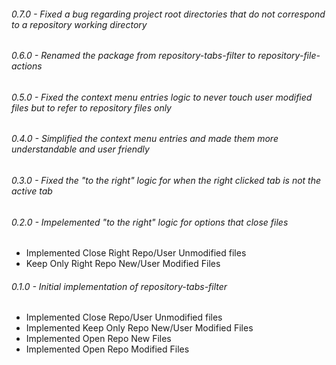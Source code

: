 ###### 0.7.0 - Fixed a bug regarding project root directories that do not correspond to a repository working directory

###### 0.6.0 - Renamed the package from repository-tabs-filter to repository-file-actions

###### 0.5.0 - Fixed the context menu entries logic to never touch user modified files but to refer to repository files only

###### 0.4.0 - Simplified the context menu entries and made them more understandable and user friendly

###### 0.3.0 - Fixed the "to the right" logic for when the right clicked tab is not the active tab

###### 0.2.0 - Impelemented "to the right" logic for options that close files
* Implemented Close Right Repo/User Unmodified files
* Keep Only Right Repo New/User Modified Files

###### 0.1.0 - Initial implementation of repository-tabs-filter
* Implemented Close Repo/User Unmodified files
* Implemented Keep Only Repo New/User Modified Files
* Implemented Open Repo New Files
* Implemented Open Repo Modified Files
